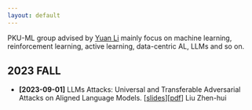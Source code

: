 ```yaml
---
layout: default
---
```

PKU-ML group advised by [Yuan Li](https://yuanli2333.github.io/) mainly focus on machine learning, reinforcement learning, active learning, data-centric AL, LLMs and so on.
## 2023 FALL
- **[2023-09-01]** LLMs Attacks: Universal and Transferable Adversarial Attacks on Aligned Language Models. [[slides](./ppt/20230901-LLMs-Attacker.pptx)][[pdf](./ppt/20230901-LLMs-Attacker.pdf)] Liu Zhen-hui

